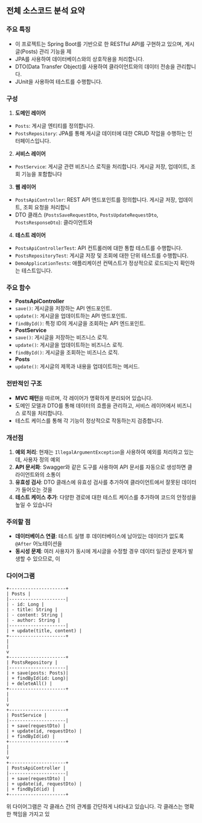 ## 전체 소스코드 분석 요약
### 주요 특징
- 이 프로젝트는 Spring Boot를 기반으로 한 RESTful API를 구현하고 있으며, 게시글(Posts) 관리 기능을 제
- JPA를 사용하여 데이터베이스와의 상호작용을 처리합니다.
- DTO(Data Transfer Object)를 사용하여 클라이언트와의 데이터 전송을 관리합니다.
- JUnit을 사용하여 테스트를 수행합니다.
### 구성
1. **도메인 레이어**
- `Posts`: 게시글 엔티티를 정의합니다.
- `PostsRepository`: JPA를 통해 게시글 데이터에 대한 CRUD 작업을 수행하는 인터페이스입니다.
2. **서비스 레이어**
- `PostService`: 게시글 관련 비즈니스 로직을 처리합니다. 게시글 저장, 업데이트, 조회 기능을 포함합니다
3. **웹 레이어**
- `PostsApiController`: REST API 엔드포인트를 정의합니다. 게시글 저장, 업데이트, 조회 요청을 처리합니
- DTO 클래스 (`PostsSaveRequestDto`, `PostsUpdateRequestDto`, `PostsResponseDto`): 클라이언트와
4. **테스트 레이어**
- `PostsApiControllerTest`: API 컨트롤러에 대한 통합 테스트를 수행합니다.
- `PostsRepositoryTest`: 게시글 저장 및 조회에 대한 단위 테스트를 수행합니다.
- `DemoApplicationTests`: 애플리케이션 컨텍스트가 정상적으로 로드되는지 확인하는 테스트입니다.
### 주요 함수
- **PostsApiController**
- `save()`: 게시글을 저장하는 API 엔드포인트.
- `update()`: 게시글을 업데이트하는 API 엔드포인트.
- `findById()`: 특정 ID의 게시글을 조회하는 API 엔드포인트.
- **PostService**
- `save()`: 게시글을 저장하는 비즈니스 로직.
- `update()`: 게시글을 업데이트하는 비즈니스 로직.
- `findById()`: 게시글을 조회하는 비즈니스 로직.
- **Posts**
- `update()`: 게시글의 제목과 내용을 업데이트하는 메서드.
### 전반적인 구조
- **MVC 패턴**을 따르며, 각 레이어가 명확하게 분리되어 있습니다.
- 도메인 모델과 DTO를 통해 데이터의 흐름을 관리하고, 서비스 레이어에서 비즈니스 로직을 처리합니다.
- 테스트 케이스를 통해 각 기능이 정상적으로 작동하는지 검증합니다.
### 개선점
1. **예외 처리**: 현재는 `IllegalArgumentException`을 사용하여 예외를 처리하고 있는데, 사용자 정의 예외
2. **API 문서화**: Swagger와 같은 도구를 사용하여 API 문서를 자동으로 생성하면 클라이언트와의 소통이
3. **유효성 검사**: DTO 클래스에 유효성 검사를 추가하여 클라이언트에서 잘못된 데이터가 들어오는 것을
4. **테스트 케이스 추가**: 다양한 경로에 대한 테스트 케이스를 추가하여 코드의 안정성을 높일 수 있습니다
### 주의할 점
- **데이터베이스 연결**: 테스트 실행 후 데이터베이스에 남아있는 데이터가 없도록 `@After` 어노테이션을
- **동시성 문제**: 여러 사용자가 동시에 게시글을 수정할 경우 데이터 일관성 문제가 발생할 수 있으므로, 이
### 다이어그램
```plaintext
+---------------------+
| Posts |
|---------------------|
| - id: Long |
| - title: String |
| - content: String |
| - author: String |
|---------------------|
| + update(title, content) |
+---------------------+
|
|
v
+---------------------+
| PostsRepository |
|---------------------|
| + save(posts: Posts)|
| + findById(id: Long)|
| + deleteAll() |
+---------------------+
|
|
v
+---------------------+
| PostService |
|---------------------|
| + save(requestDto) |
| + update(id, requestDto) |
| + findById(id) |
+---------------------+
|
|
v
+---------------------+
| PostsApiController |
|---------------------|
| + save(requestDto) |
| + update(id, requestDto) |
| + findById(id) |
+---------------------+
```
위 다이어그램은 각 클래스 간의 관계를 간단하게 나타내고 있습니다. 각 클래스는 명확한 책임을 가지고 있